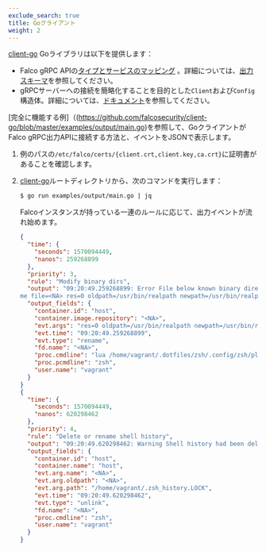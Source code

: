 ```yaml
---
exclude_search: true
title: Goクライアント
weight: 2
---
```


[client-go](https://github.com/falcosecurity/client-go) Goライブラリは以下を提供します：

- Falco gRPC APIの[タイプとサービスのマッピング](https://godoc.org/github.com/falcosecurity/client-go/pkg/api/output) 。詳細については、[出力スキーマ](../outputs)を参照してください。
- gRPCサーバーへの接続を簡略化することを目的とした`Client`および`Config`構造体。詳細については、[ドキュメント](https://godoc.org/github.com/falcosecurity/client-go/pkg/client)を参照してください。

[完全に機能する例]（(https://github.com/falcosecurity/client-go/blob/master/examples/output/main.go)を参照して、GoクライアントがFalco gRPC出力APIに接続する方法と、イベントをJSONで表示します。

1. 例のパスの`/etc/falco/certs/{client.crt,client.key,ca.crt}`に証明書があることを確認します。

2. [client-go](https://github.com/falcosecurity/client-go)ルートディレクトリから、次のコマンドを実行します：

    ```bash
    $ go run examples/output/main.go | jq
    ```

    Falcoインスタンスが持っている一連のルールに応じて、出力イベントが流れ始めます。

    ```json
    {
      "time": {
        "seconds": 1570094449,
        "nanos": 259268899
      },
      "priority": 3,
      "rule": "Modify binary dirs",
      "output": "09:20:49.259268899: Error File below known binary directory renamed/removed (user=vagrant command=lua /home/vagrant/.dotfiles/zsh/.config/zsh/plugins/z.lua/z.lua --init zsh once enhanced pcmdline=zsh operation=rena
    me file=<NA> res=0 oldpath=/usr/bin/realpath newpath=/usr/bin/realpath container_id=host image=<NA>)",
      "output_fields": {
        "container.id": "host",
        "container.image.repository": "<NA>",
        "evt.args": "res=0 oldpath=/usr/bin/realpath newpath=/usr/bin/realpath ",
        "evt.time": "09:20:49.259268899",
        "evt.type": "rename",
        "fd.name": "<NA>",
        "proc.cmdline": "lua /home/vagrant/.dotfiles/zsh/.config/zsh/plugins/z.lua/z.lua --init zsh once enhanced",
        "proc.pcmdline": "zsh",
        "user.name": "vagrant"
      }
    }
    {
      "time": {
        "seconds": 1570094449,
        "nanos": 620298462
      },
      "priority": 4,
      "rule": "Delete or rename shell history",
      "output": "09:20:49.620298462: Warning Shell history had been deleted or renamed (user=vagrant type=unlink command=zsh fd.name=<NA> name=<NA> path=/home/vagrant/.zsh_history.LOCK oldpath=<NA> host (id=host))",
      "output_fields": {
        "container.id": "host",
        "container.name": "host",
        "evt.arg.name": "<NA>",
        "evt.arg.oldpath": "<NA>",
        "evt.arg.path": "/home/vagrant/.zsh_history.LOCK",
        "evt.time": "09:20:49.620298462",
        "evt.type": "unlink",
        "fd.name": "<NA>",
        "proc.cmdline": "zsh",
        "user.name": "vagrant"
      }
    }
    ```
